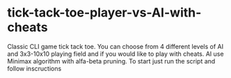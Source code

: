 # tick-tack-toe-player-vs-AI-with-cheats
Classic CLI game tick tack toe. 
You can choose from 4 different levels of AI and 3x3-10x10 playing field and if you would like to play with cheats. 
AI use Minimax algorithm with alfa-beta pruning. 
To start just run the script and follow inscructions
